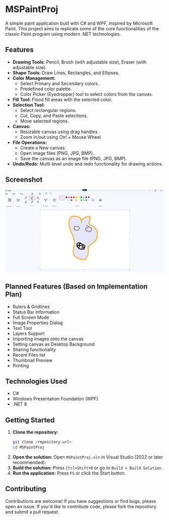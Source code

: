# MSPaintProj

A simple paint application built with C# and WPF, inspired by Microsoft Paint. This project aims to replicate some of the core functionalities of the classic Paint program using modern .NET technologies.

## Features

*   **Drawing Tools:** Pencil, Brush (with adjustable size), Eraser (with adjustable size).
*   **Shape Tools:** Draw Lines, Rectangles, and Ellipses.
*   **Color Management:**
    *   Select Primary and Secondary colors.
    *   Predefined color palette.
    *   Color Picker (Eyedropper) tool to select colors from the canvas.
*   **Fill Tool:** Flood fill areas with the selected color.
*   **Selection Tool:**
    *   Select rectangular regions.
    *   Cut, Copy, and Paste selections.
    *   Move selected regions.
*   **Canvas:**
    *   Resizable canvas using drag handles.
    *   Zoom in/out using Ctrl + Mouse Wheel.
*   **File Operations:**
    *   Create a New canvas.
    *   Open image files (PNG, JPG, BMP).
    *   Save the canvas as an image file (PNG, JPG, BMP).
*   **Undo/Redo:** Multi-level undo and redo functionality for drawing actions.

## Screenshot

![Screenshot of MSPaintProj](Assets/screenshot.png)

## Planned Features (Based on Implementation Plan)

*   Rulers & Gridlines
*   Status Bar Information
*   Full Screen Mode
*   Image Properties Dialog
*   Text Tool
*   Layers Support
*   Importing images onto the canvas
*   Setting canvas as Desktop Background
*   Sharing functionality
*   Recent Files list
*   Thumbnail Preview
*   Printing

## Technologies Used

*   C#
*   Windows Presentation Foundation (WPF)
*   .NET 8

## Getting Started

1.  **Clone the repository:**
    ```bash
    git clone <repository-url>
    cd MSPaintProj
    ```
2.  **Open the solution:** Open `MSPaintProj.sln` in Visual Studio (2022 or later recommended).
3.  **Build the solution:** Press `Ctrl+Shift+B` or go to `Build > Build Solution`.
4.  **Run the application:** Press `F5` or click the Start button.

## Contributing

Contributions are welcome! If you have suggestions or find bugs, please open an issue. If you'd like to contribute code, please fork the repository and submit a pull request.
